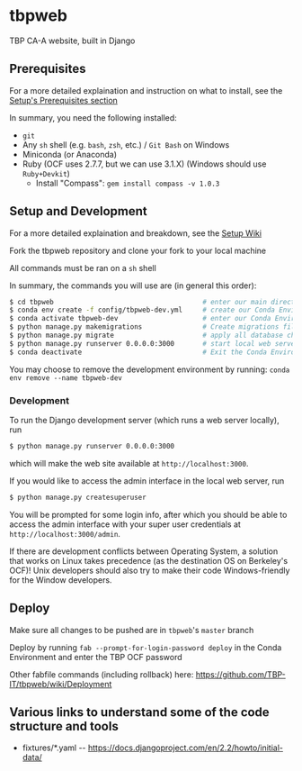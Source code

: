 # tbpweb
TBP CA-A website, built in Django

## Prerequisites

For a more detailed explaination and instruction on what to install, see the [Setup's Prerequisites section](https://github.com/TBP-IT/tbpweb/wiki/Setup#prerequisites)

In summary, you need the following installed:
* `git`
* Any `sh` shell (e.g. `bash`, `zsh`, etc.) / `Git Bash` on Windows
* Miniconda (or Anaconda)
* Ruby (OCF uses 2.7.7, but we can use 3.1.X) (Windows should use `Ruby+Devkit`)
    * Install "Compass": `gem install compass -v 1.0.3`

## Setup and Development

For a more detailed explaination and breakdown, see the [Setup Wiki](https://github.com/TBP-IT/tbpweb/wiki/Setup)

Fork the tbpweb repository and clone your fork to your local machine

All commands must be ran on a `sh` shell

In summary, the commands you will use are (in general this order):
```sh
$ cd tbpweb                                     # enter our main directory
$ conda env create -f config/tbpweb-dev.yml     # create our Conda Environment and install dependencies
$ conda activate tbpweb-dev                     # enter our Conda Environment
$ python manage.py makemigrations               # Create migrations files
$ python manage.py migrate                      # apply all database changes
$ python manage.py runserver 0.0.0.0:3000       # start local web server
$ conda deactivate                              # Exit the Conda Environment
```

You may choose to remove the development environment by running: `conda env remove --name tbpweb-dev`

### Development

To run the Django development server (which runs a web server locally), run
```sh
$ python manage.py runserver 0.0.0.0:3000
```
which will make the web site available at `http://localhost:3000`.

If you would like to access the admin interface in the local web server, run
```sh
$ python manage.py createsuperuser
```

You will be prompted for some login info, after which you should be able to access the admin interface with your super user credentials at `http://localhost:3000/admin`.

If there are development conflicts between Operating System, a solution that works on Linux takes precedence (as the destination OS on Berkeley's OCF)! Unix developers should also try to make their code Windows-friendly for the Window developers.

## Deploy

Make sure all changes to be pushed are in `tbpweb`'s `master` branch

Deploy by running `fab --prompt-for-login-password deploy` in the Conda Environment and enter the TBP OCF password

Other fabfile commands (including rollback) here: https://github.com/TBP-IT/tbpweb/wiki/Deployment

## Various links to understand some of the code structure and tools

* fixtures/*.yaml -- https://docs.djangoproject.com/en/2.2/howto/initial-data/

